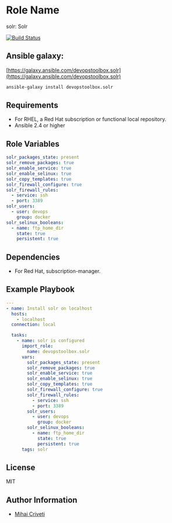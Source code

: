 Role Name
=========

solr: Solr

[![Build Status](https://travis-ci.org/cmihai-ansible/solr.svg?branch=master)](https://travis-ci.org/cmihai-ansible/solr)

Ansible galaxy:
---------------

[https://galaxy.ansible.com/devopstoolbox.solr](https://galaxy.ansible.com/devopstoolbox.solr)

```bash
ansible-galaxy install devopstoolbox.solr
```

Requirements
------------

- For RHEL, a Red Hat subscription or functional local repository.
- Ansible 2.4 or higher

Role Variables
--------------

```yaml
solr_packages_state: present
solr_remove_packages: true
solr_enable_service: true
solr_enable_selinux: true
solr_copy_templates: true
solr_firewall_configure: true
solr_firewall_rules:
  - service: ssh
  - port: 3389
solr_users:
  - user: devops
    group: docker
solr_selinux_booleans:
  - name: ftp_home_dir
    state: true
    persistent: true
```

Dependencies
------------

- For Red Hat, subscription-manager.

Example Playbook
----------------

```yaml
---
- name: Install solr on localhost
  hosts:
    - localhost
  connection: local

  tasks:
    - name: solr is configured
      import_role:
        name: devopstoolbox.solr
      vars:
        solr_packages_state: present
        solr_remove_packages: true
        solr_enable_service: true
        solr_enable_selinux: true
        solr_copy_templates: true
        solr_firewall_configure: true
        solr_firewall_rules:
          - service: ssh
          - port: 3389
        solr_users:
          - user: devops
            group: docker
        solr_selinux_booleans:
          - name: ftp_home_dir
            state: true
            persistent: true
      tags: solr
```

License
-------

MIT

Author Information
------------------

- [Mihai Criveti](https://www.linkedin.com/in/devopstoolbox.)
